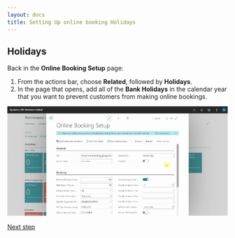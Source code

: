 ```yaml
---
layout: docs
title: Setting Up online booking Holidays
---
```


## Holidays
Back in the **Online Booking Setup** page:

1. From the actions bar, choose **Related**, followed by **Holidays**.
2. In the page that opens, add all of the **Bank Holidays** in the calendar year that you want to prevent customers from making online bookings.

  ![](media/garagehive-onlinebooking-holidays1.gif)

 
[Next step](/docs/garagehive-onlinebooking-service-packages.html)